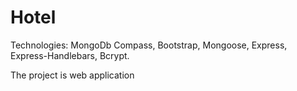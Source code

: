 # Hotel
Technologies:
MongoDb Compass,
Bootstrap,
Mongoose,
Express,
Express-Handlebars,
Bcrypt.

The project is web application 
